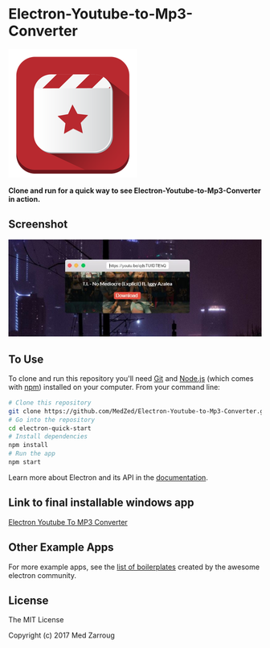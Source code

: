 # Electron-Youtube-to-Mp3-Converter

![icon.png](ytb-icon.png)

**Clone and run for a quick way to see Electron-Youtube-to-Mp3-Converter in action.**


## Screenshot

![screenshot.JPG](img/screenshot.JPG)

## To Use

To clone and run this repository you'll need [Git](https://git-scm.com) and [Node.js](https://nodejs.org/en/download/) (which comes with [npm](http://npmjs.com)) installed on your computer. From your command line:

```bash
# Clone this repository
git clone https://github.com/MedZed/Electron-Youtube-to-Mp3-Converter.git
# Go into the repository
cd electron-quick-start
# Install dependencies
npm install
# Run the app
npm start
```

Learn more about Electron and its API in the [documentation](http://electron.atom.io/docs/latest).

## Link to final installable windows app
[Electron Youtube To MP3 Converter](https://github.com/MedZed/Electron-Youtube-to-Mp3-Converter/releases/download/1.0.0/Youtube-mp3.exe)

## Other Example Apps

For more example apps, see the
[list of boilerplates](http://electron.atom.io/apps/)
created by the awesome electron community.

License
-------

The MIT License

Copyright (c) 2017 Med Zarroug
